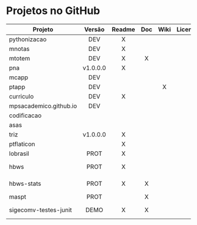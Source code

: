 # Projetos no GitHub

| Projeto                |  Versão  | Readme | Doc | Wiki | Licença |   Autoria  | Externos |
|------------------------|:--------:|:------:|:---:|:----:|:-------:|:----------:|:--------:|
| pythonizacao           |    DEV   |    X   |     |      |         |     MPS    |     X    |
| mnotas                 |    DEV   |    X   |     |      |         |     MPS    |     X    |
| mtotem                 |    DEV   |    X   |  X  |      |         |     MPS    |          |
| pna                    | v1.0.0.0 |    X   |     |      |         |     MPS    |     X    |
| mcapp                  |    DEV   |        |     |      |         |     MPS    |     X    |
| ptapp                  |    DEV   |        |     |   X  |         |     MPS    |     X    |
| curriculo              |    DEV   |    X   |     |      |         |     MPS    |          |
| mpsacademico.github.io |    DEV   |        |     |      |         |     MPS    |     X    |
| codificacao            |          |        |     |      |         |     MPS    |     X    |
| asas                   |          |        |     |      |         |     MPS    |          |
| triz                   | v1.0.0.0 |    X   |     |      |         |     MPS    |     X    |
| ptflaticon             |          |    X   |     |      |         |     MPS    |     X    |
| lobrasil               |   PROT   |    X   |     |      |         |     MPS    |     X    |
| hbws                   |   PROT   |    X   |     |      |         | MPS et al. |     X    |
| hbws-stats             |   PROT   |    X   |  X  |      |         | MPS et al. |     X    |
| maspt                  |   PROT   |        |  X  |      |         |     MPS    |     X    |
| sigecomv-testes-junit  |   DEMO   |    X   |  X  |      |         | MPS et al. |          |
